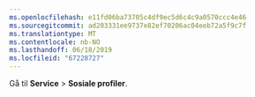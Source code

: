 ```yaml
---
ms.openlocfilehash: e11fd06ba73705c4df9ec5d6c4c9a0570ccc4e46
ms.sourcegitcommit: ad203331ee9737e82ef70206ac04eeb72a5f9c7f
ms.translationtype: MT
ms.contentlocale: nb-NO
ms.lasthandoff: 06/18/2019
ms.locfileid: "67228727"
---
```

Gå til **Service** > **Sosiale profiler**.